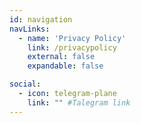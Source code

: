 ```yaml
---
id: navigation
navLinks:
  - name: 'Privacy Policy'
    link: /privacypolicy
    external: false
    expandable: false

social:
  - icon: telegram-plane
    link: "" #Talegram link
---
```


<!-- navLinks:
  - name: Features
    link: "#features" 
    external: false
    expandable: false

  - name: Roadmap
    link: '#roadmap'
    external: false
    expandable: false

  - name: Partners
    link: '#partners'
    external: false
    expandable: false

  - name: Team
    link: /team
    external: false
    expandable: false -->

<!--       - title: Future
        path: /future -->

<!--       submenu:
      - title: Solution
        path: /solution

      - title: Participate
        path: /participate

      - title: Token
        path: /token

      - title: Knowledge Base
        path: https://wiki.threefold.io/#/what_is_farming
        external: true -->
